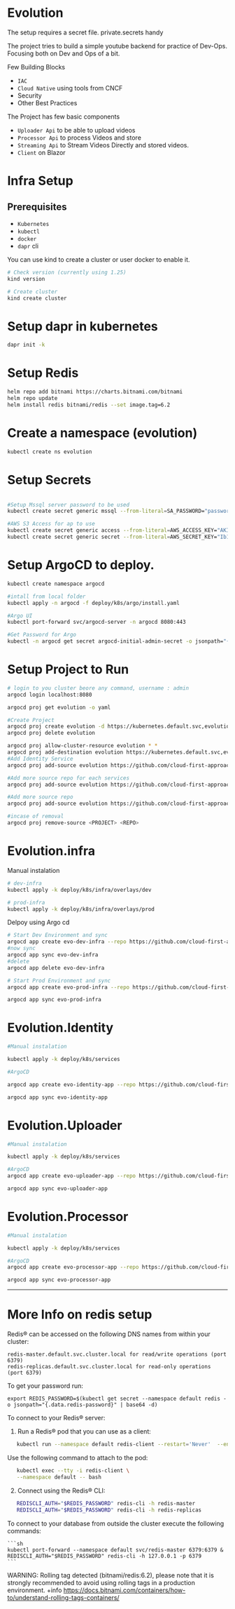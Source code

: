 # Evolution

The setup requires a secret file. private.secrets handy

The project tries to build a simple youtube backend for practice of Dev-Ops. Focusing both on Dev and Ops of a bit.

Few Building Blocks
- `IAC`
- `Cloud Native` using tools from CNCF
- Security
- Other Best Practices

The Project has few basic components

- `Uploader Api` to be able to upload videos
- `Processor Api` to process Videos and store
- `Streaming Api` to Stream Videos Directly and stored videos.
- `Client` on Blazor

# Infra Setup

## Prerequisites

- `Kubernetes`
- `kubectl`
- `docker`
- `dapr` cli


You can use kind to create a cluster or user docker to enable it.

```sh
# Check version (currently using 1.25)
kind version

# Create cluster
kind create cluster
```

# Setup dapr in kubernetes

```sh
dapr init -k
```

# Setup Redis

```sh
helm repo add bitnami https://charts.bitnami.com/bitnami
helm repo update
helm install redis bitnami/redis --set image.tag=6.2
```


# Create a namespace (evolution)

```sh
kubectl create ns evolution
```


# Setup Secrets
```sh

#Setup Mssql server password to be used 
kubectl create secret generic mssql --from-literal=SA_PASSWORD="password@1" -n evolution

#AWS S3 Access for ap to use
kubectl create secret generic access --from-literal=AWS_ACCESS_KEY="AKIAYVIT7U44J******" -n evolution
kubectl create secret generic secret --from-literal=AWS_SECRET_KEY="Ib1GuABmPxOtDIEfeb7*****************" -n evolution

```

# Setup ArgoCD to deploy.

```sh
kubectl create namespace argocd

#intall from local folder
kubectl apply -n argocd -f deploy/k8s/argo/install.yaml

#Argo UI
kubectl port-forward svc/argocd-server -n argocd 8080:443

#Get Password for Argo
kubectl -n argocd get secret argocd-initial-admin-secret -o jsonpath="{.data.password}" | base64 -d; echo

```
# Setup Project to Run

```sh
# login to you cluster beore any command, username : admin
argocd login localhost:8080

argocd proj get evolution -o yaml

#Create Project
argocd proj create evolution -d https://kubernetes.default.svc,evolution -s https://github.com/cloud-first-approach/Evolution.infra.git
argocd proj delete evolution

argocd proj allow-cluster-resource evolution * *
argocd proj add-destination evolution https://kubernetes.default.svc,evolution
#Add Identity Service
argocd proj add-source evolution https://github.com/cloud-first-approach/Evolution.Identity.git

#Add more source repo for each services
argocd proj add-source evolution https://github.com/cloud-first-approach/Evolution.Uploader.git

#Add more source repo
argocd proj add-source evolution https://github.com/cloud-first-approach/Evolution.Processor.git

#incase of removal
argocd proj remove-source <PROJECT> <REPO>

```

# Evolution.infra

Manual instalation

```sh
# dev-infra
kubectl apply -k deploy/k8s/infra/overlays/dev

# prod-infra
kubectl apply -k deploy/k8s/infra/overlays/prod

```
Delpoy using Argo cd

```sh
# Start Dev Environment and sync
argocd app create evo-dev-infra --repo https://github.com/cloud-first-approach/Evolution.infra.git --path deploy/k8s/infra/overlays/dev --dest-server https://kubernetes.default.svc --dest-namespace evolution
#now sync
argocd app sync evo-dev-infra
#delete
argocd app delete evo-dev-infra

# Start Prod Environment and sync
argocd app create evo-prod-infra --repo https://github.com/cloud-first-approach/Evolution.infra.git --path deploy/k8s/infra/overlays/prod --dest-server https://kubernetes.default.svc --dest-namespace evolution

argocd app sync evo-prod-infra

```
# Evolution.Identity

```sh
#Manual instalation

kubectl apply -k deploy/k8s/services

#ArgoCD

argocd app create evo-identity-app --repo https://github.com/cloud-first-approach/Evolution.Identity.git --path deploy/k8s/services --dest-server https://kubernetes.default.svc --dest-namespace evolution

argocd app sync evo-identity-app

```

# Evolution.Uploader

```sh
#Manual instalation

kubectl apply -k deploy/k8s/services

#ArgoCD
argocd app create evo-uploader-app --repo https://github.com/cloud-first-approach/Evolution.Uploader.git --path deploy/k8s/services --dest-server https://kubernetes.default.svc --dest-namespace evolution

argocd app sync evo-uploader-app

```

# Evolution.Processor

```sh
#Manual instalation

kubectl apply -k deploy/k8s/services

#ArgoCD
argocd app create evo-processor-app --repo https://github.com/cloud-first-approach/Evolution.Uploader.git --path deploy/k8s/services --dest-server https://kubernetes.default.svc --dest-namespace evolution

argocd app sync evo-processor-app
```

---

# More Info on redis setup

Redis&reg; can be accessed on the following DNS names from within your cluster:

    redis-master.default.svc.cluster.local for read/write operations (port 6379)
    redis-replicas.default.svc.cluster.local for read-only operations (port 6379)



To get your password run:

    export REDIS_PASSWORD=$(kubectl get secret --namespace default redis -o jsonpath="{.data.redis-password}" | base64 -d)

To connect to your Redis&reg; server:

1. Run a Redis&reg; pod that you can use as a client:

```sh
   kubectl run --namespace default redis-client --restart='Never'  --env REDIS_PASSWORD=$REDIS_PASSWORD  --image docker.io/bitnami/redis:6.2 --command -- leep #infinity
```
   Use the following command to attach to the pod:

```sh
   kubectl exec --tty -i redis-client \
   --namespace default -- bash
```
2. Connect using the Redis&reg; CLI:

```sh
   REDISCLI_AUTH="$REDIS_PASSWORD" redis-cli -h redis-master
   REDISCLI_AUTH="$REDIS_PASSWORD" redis-cli -h redis-replicas
```
To connect to your database from outside the cluster execute the following commands:
    
    ```sh
    kubectl port-forward --namespace default svc/redis-master 6379:6379 &
    REDISCLI_AUTH="$REDIS_PASSWORD" redis-cli -h 127.0.0.1 -p 6379
    ```
WARNING: Rolling tag detected (bitnami/redis:6.2), please note that it is strongly recommended to avoid using rolling tags in a production environment.
+info https://docs.bitnami.com/containers/how-to/understand-rolling-tags-containers/




